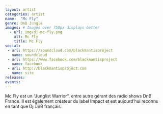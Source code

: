 ```yaml
---
layout: artist
categories: artist
name:  "Mc Fly"
genre: DnB Jungle
images: # Images over 750px displays better
  - url: img/dj-mc-fly.png
    alt: Mc Fly
    title: Mc Fly
social:
 - url: https://soundcloud.com/blackmantisproject
   name: soundcloud
 - url: https://www.facebook.com/blackmantisproject
   name: facebook
 - url: http://blackmantisproject.com
   name: site
releases:
events:
---
```

Mc Fly est un “Junglist Warrior”, entre autre gérant des radio shows DnB France. Il est également créateur du label Impact et est aujourd’hui reconnu en tant que Dj DnB français.
